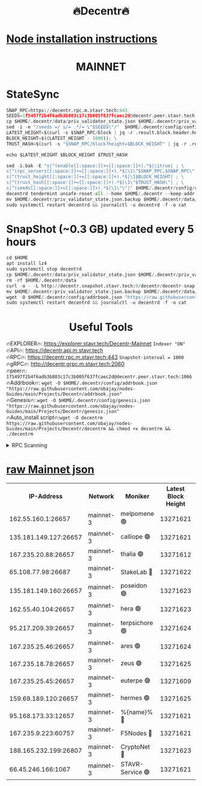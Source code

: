<h1 align="center"> 🔥Decentr🔥</h1>

[Node installation instructions](https://github.com/obajay/nodes-Guides/tree/main/Projects/Decentr)
=
<h1 align="center"> MAINNET</h1>

# StateSync
```python
SNAP_RPC=https://decentr.rpc.m.stavr.tech:443
SEEDS=1f5497f2b4f6adb3b803c17c3b005f637fcaec2d@decentr.peer.stavr.tech:1066
cp $HOME/.decentr/data/priv_validator_state.json $HOME/.decentr/priv_validator_state.json.backup
sed -i -e "/seeds =/ s/= .*/= \"$SEEDS\"/"  $HOME/.decentr/config/config.toml
LATEST_HEIGHT=$(curl -s $SNAP_RPC/block | jq -r .result.block.header.height); \
BLOCK_HEIGHT=$((LATEST_HEIGHT - 1000)); \
TRUST_HASH=$(curl -s "$SNAP_RPC/block?height=$BLOCK_HEIGHT" | jq -r .result.block_id.hash)

echo $LATEST_HEIGHT $BLOCK_HEIGHT $TRUST_HASH

sed -i.bak -E "s|^(enable[[:space:]]+=[[:space:]]+).*$|\1true| ; \
s|^(rpc_servers[[:space:]]+=[[:space:]]+).*$|\1\"$SNAP_RPC,$SNAP_RPC\"| ; \
s|^(trust_height[[:space:]]+=[[:space:]]+).*$|\1$BLOCK_HEIGHT| ; \
s|^(trust_hash[[:space:]]+=[[:space:]]+).*$|\1\"$TRUST_HASH\"| ; \
s|^(seeds[[:space:]]+=[[:space:]]+).*$|\1\"\"|" $HOME/.decentr/config/config.toml
decentrd tendermint unsafe-reset-all --home $HOME/.decentr --keep-addr-book
mv $HOME/.decentr/priv_validator_state.json.backup $HOME/.decentr/data/priv_validator_state.json
sudo systemctl restart decentrd && journalctl -u decentrd -f -o cat
```
# SnapShot (~0.3 GB) updated every 5 hours
```python
cd $HOME
apt install lz4
sudo systemctl stop decentrd
cp $HOME/.decentr/data/priv_validator_state.json $HOME/.decentr/priv_validator_state.json.backup
rm -rf $HOME/.decentr/data
curl -o - -L http://decentr.snapshot.stavr.tech:9/decentr/decentr-snap.tar.lz4 | lz4 -c -d - | tar -x -C $HOME/.decentr --strip-components 2
mv $HOME/.decentr/priv_validator_state.json.backup $HOME/.decentr/data/priv_validator_state.json
wget -O $HOME/.decentr/config/addrbook.json "https://raw.githubusercontent.com/obajay/nodes-Guides/main/Projects/Decentr/addrbook.json"
sudo systemctl restart decentrd && journalctl -u decentrd -f -o cat
```

 <h1 align="center"> Useful Tools</h1>

🔥EXPLORER🔥:     https://explorer.stavr.tech/Decentr-Mainnet        `Indexer "ON"` \
🔥API🔥:          https://decentr.api.m.stavr.tech \
🔥RPC🔥:          https://decentr.rpc.m.stavr.tech:443              `Snapshot-interval = 1000` \
🔥gRPC🔥:         http://decentr.grpc.m.stavr.tech:2060 \
🔥peer🔥:         `1f5497f2b4f6adb3b803c17c3b005f637fcaec2d@decentr.peer.stavr.tech:1066` \
🔥Addrbook🔥:  `wget -O $HOME/.decentr/config/addrbook.json "https://raw.githubusercontent.com/obajay/nodes-Guides/main/Projects/Decentr/addrbook.json"` \
🔥Genesis🔥:  `wget -O $HOME/.decentr/config/genesis.json "https://raw.githubusercontent.com/obajay/nodes-Guides/main/Projects/Decentr/genesis.json"` \
🔥Auto_install script🔥:`wget -O decentrm https://raw.githubusercontent.com/obajay/nodes-Guides/main/Projects/Decentr/decentrm && chmod +x decentrm && ./decentrm`

<details>
<summary>RPC Scanning</summary>

<h2 align="center"> We scan nodes in real time every 4 hours. And we provide the final result of RPC endpoints.
We cannot influence the operation of these nodes in any way. </h2>


```python
If Voting Power is higher than 0 --> then the Node is a validator of the network and may be subject to attack and be a potential threat to the chain.
```
```python
We marked such validators with a red symbol
```

</details>

[raw Mainnet json](https://rpc-check.decentrm.stavr.tech/decentrm/rpc-decentrm-result.json)
=



<table><tr><th>IP-Address</th><th>Network</th><th>Moniker</th><th>Latest Block Height</th><th>Earliest Block Height</th><th>Catching Up</th><th>Tx Index</th><th>Voting Power</th><th>Scan Time</th></tr><tr><td>162.55.160.1:26657</td><td>mainnet-3</td><td>melpomene 🟢</td><td>13271621</td><td>1688950</td><td>False</td><td>on</td><td>0</td><td>2024-03-11T09:55:14.994807980UTC</td></tr><tr><td>135.181.149.127:26657</td><td>mainnet-3</td><td>calliope 🟢</td><td>13271621</td><td>1688950</td><td>False</td><td>on</td><td>0</td><td>2024-03-11T09:55:17.328713027UTC</td></tr><tr><td>167.235.20.88:26657</td><td>mainnet-3</td><td>thalia 🟢</td><td>13271612</td><td>1688950</td><td>False</td><td>on</td><td>0</td><td>2024-03-11T09:55:22.886271013UTC</td></tr><tr><td>65.108.77.98:26687</td><td>mainnet-3</td><td>StakeLab 🔴</td><td>13271622</td><td>1688950</td><td>False</td><td>on</td><td>5465692</td><td>2024-03-11T09:55:23.180572119UTC</td></tr><tr><td>135.181.149.160:26657</td><td>mainnet-3</td><td>poseidon 🟢</td><td>13271623</td><td>1688950</td><td>False</td><td>on</td><td>0</td><td>2024-03-11T09:55:27.562420743UTC</td></tr><tr><td>162.55.40.104:26657</td><td>mainnet-3</td><td>hera 🟢</td><td>13271623</td><td>1688950</td><td>False</td><td>on</td><td>0</td><td>2024-03-11T09:55:28.045961774UTC</td></tr><tr><td>95.217.209.39:26657</td><td>mainnet-3</td><td>terpsichore 🟢</td><td>13271624</td><td>1688950</td><td>False</td><td>on</td><td>0</td><td>2024-03-11T09:55:32.412720133UTC</td></tr><tr><td>167.235.25.46:26657</td><td>mainnet-3</td><td>ares 🟢</td><td>13271624</td><td>1688950</td><td>False</td><td>on</td><td>0</td><td>2024-03-11T09:55:36.719456175UTC</td></tr><tr><td>167.235.18.78:26657</td><td>mainnet-3</td><td>zeus 🟢</td><td>13271625</td><td>1688950</td><td>False</td><td>on</td><td>0</td><td>2024-03-11T09:55:38.973557811UTC</td></tr><tr><td>167.235.25.45:26657</td><td>mainnet-3</td><td>euterpe 🟢</td><td>13271609</td><td>1688950</td><td>False</td><td>on</td><td>0</td><td>2024-03-11T09:55:41.216397327UTC</td></tr><tr><td>159.69.189.120:26657</td><td>mainnet-3</td><td>hermes 🟢</td><td>13271625</td><td>1688950</td><td>False</td><td>on</td><td>0</td><td>2024-03-11T09:55:43.468316232UTC</td></tr><tr><td>95.168.173.33:12657</td><td>mainnet-3</td><td>%{name}% 🔴</td><td>13271621</td><td>8964001</td><td>False</td><td>on</td><td>4279972</td><td>2024-03-11T09:55:18.381946573UTC</td></tr><tr><td>167.235.9.223:60757</td><td>mainnet-3</td><td>F5Nodes 🔴</td><td>13271621</td><td>12380001</td><td>False</td><td>off</td><td>562</td><td>2024-03-11T09:55:18.614660275UTC</td></tr><tr><td>188.165.232.199:26807</td><td>mainnet-3</td><td>CryptoNet 🔴</td><td>13271623</td><td>13242001</td><td>False</td><td>off</td><td>916060</td><td>2024-03-11T09:55:27.822329486UTC</td></tr><tr><td>66.45.246.166:1067</td><td>mainnet-3</td><td>STAVR-Service 🟢</td><td>13271621</td><td>13270001</td><td>False</td><td>on</td><td>0</td><td>2024-03-11T09:55:17.895064667UTC</td></tr></table>
